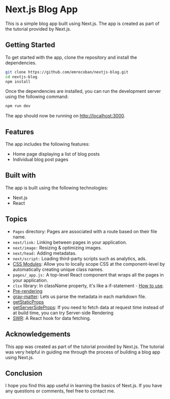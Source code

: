 # Next.js Blog App
This is a simple blog app built using Next.js. The app is created as part of the tutorial provided by Next.js.

## Getting Started
To get started with the app, clone the repository and install the dependencies.
```bash
git clone https://github.com/emrecoban/nextjs-blog.git
cd nextjs-blog
npm install

```
Once the dependencies are installed, you can run the development server using the following command:
```bash
npm run dev
```
The app should now be running on [http://localhost:3000](http://localhost:3000).

## Features
The app includes the following features:
- Home page displaying a list of blog posts
- Individual blog post pages

## Built with
The app is built using the following technologies:
- Next.js
- React

## Topics
- `Pages` directory: Pages are associated with a route based on their file name.
- `next/link:` Linking between pages in your application.
- `next/image:` Resizing & optimizing images.
- `next/head:` Adding metadatas.
- `next/script:` Loading third-party scripts such as analytics, ads.
- [CSS Modules](https://nextjs.org/docs/basic-features/built-in-css-support): Allow you to locally scope CSS at the component-level by automatically creating unique class names.
- `pages/_app.js:` A top-level React component that wraps all the pages in your application.
- `clsx` library: In className property, it's like a if-statement - [How to use](https://nextjs.org/learn/basics/assets-metadata-css/styling-tips).
- [Pre-rendering](https://nextjs.org/learn/basics/data-fetching/pre-rendering)
- [gray-matter](https://nextjs.org/learn/basics/data-fetching/blog-data): Lets us parse the metadata in each markdown file.
- [getStaticProps](https://nextjs.org/learn/basics/data-fetching/implement-getstaticprops)
- [getServerSideProps](https://nextjs.org/learn/basics/data-fetching/request-time): If you need to fetch data at request time instead of at build time, you can try Server-side Rendering
- [SWR](https://swr.vercel.app/): A React hook for data fetching.



## Acknowledgements
This app was created as part of the tutorial provided by Next.js. The tutorial was very helpful in guiding me through the process of building a blog app using Next.js.

## Conclusion
I hope you find this app useful in learning the basics of Next.js. If you have any questions or comments, feel free to contact me.
